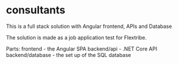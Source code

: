 # consultants
This is a full stack solution with Angular frontend, APIs and Database

The solution is made as a job application test for Flextribe.

Parts:
frontend - the Angular SPA
backend/api - .NET Core API
backend/database - the set up of the SQL database

